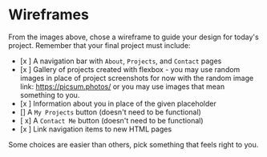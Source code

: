 # Wireframes

From the images above, chose a wireframe to guide your design for today's project. Remember that your final project must include:

- [x ]  A navigation bar with `About`, `Projects`, and `Contact` pages
- [x ]  Gallery of projects created with flexbox - you may use random images in place of project screenshots for now with the random image link: https://picsum.photos/ or you may use images that mean something to you.
- [x ]  Information about you in place of the given placeholder
- []  A `My Projects` button (doesn't need to be functional)
- [ x]  A `Contact Me` button (doesn't need to be functional)
- [x ]  Link navigation items to new HTML pages

Some choices are easier than others, pick something that feels right to you. 